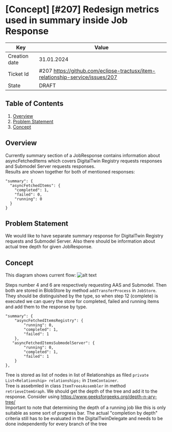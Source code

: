 # \[Concept\] \[#207\] Redesign metrics used in summary inside Job Response

| Key           | Value                                                                         |
|---------------|-------------------------------------------------------------------------------|
| Creation date | 31.01.2024                                                                    |
| Ticket Id     | #207 https://github.com/eclipse-tractusx/item-relationship-service/issues/207 |    
| State         | DRAFT                                                                         | 

## Table of Contents

1. [Overview](#overview)
2. [Problem Statement](#problem-statement)
3. [Concept](#concept)

## Overview
Currently summary section of a JobResponse contains information about asyncFetchedItems which covers DigitalTwin Registry requests responses and Submodel  Server requests responses.  
Results are shown together for both of mentioned responses:  
```
"summary": {
  "asyncFetchedItems": {
    "completed": 1,
    "failed": 0,
    "running": 0
  }
}
```

## Problem Statement
We would like to have separate summary response for  DigitalTwin Registry requests and Submodel Server.
Also there should be information about actual tree depth for given JobResponse.

## Concept
This diagram shows current flow:
![alt text](https://eclipse-tractusx.github.io/item-relationship-service/docs/arc42/architecture-constraints/execute-job.svg)

Steps number 4 and 6 are respectively requesting AAS and Submodel. Then both are stored in BlobStore by method `addTransferProcess` in `JobStore`.  
They should be distinguished by the type, so when step 12 (complete) is executed we can query the store for completed, failed and running items and add them to the response by type.
```
"summary": {
    "asyncFetchedItemsRegistry": {
        "running": 0,
        "completed": 1,
        "failed": 1
    },
   "asyncFetchedItemsSubmodelServer": {
        "running": 0,
        "completed": 1,
        "failed": 1
    }
},
``` 
Tree is stored as list of nodes in list of Relationships as filed `private List<Relationship> relationships;` in `ItemContainer`.  
Tree is assebmled in class `ItemTreesAssembler` in method `retrieveItemGraph`. 
We should get the depth of the tree and add it to the response. Consider using https://www.geeksforgeeks.org/depth-n-ary-tree/  
Important to note that determining the depth of a running job like this is only suitable as some sort of progress bar. The actual "completion by depth" criteria still has to be evaluated in the DigitalTwinDelegate and needs to be done independently for every branch of the tree
